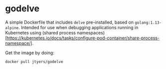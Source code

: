 # godelve

A simple Dockerfile that includes `delve` pre-installed, based on `golang:1.13-alpine`. Intended for use when debugging applications running in Kubernetes using (shared process namespaces)[https://kubernetes.io/docs/tasks/configure-pod-container/share-process-namespace/].

Get the image by doing:

```
docker pull jtyers/godelve
```
